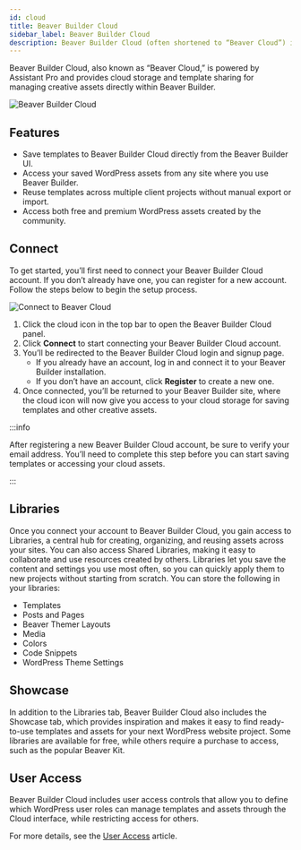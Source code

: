 ```yaml
---
id: cloud
title: Beaver Builder Cloud
sidebar_label: Beaver Builder Cloud
description: Beaver Builder Cloud (often shortened to “Beaver Cloud”) is a cloud‑storage and template‑sharing feature integrated into Beaver Builder.
---
```


Beaver Builder Cloud, also known as “Beaver Cloud,” is powered by Assistant Pro and provides cloud storage and template sharing for managing creative assets directly within Beaver Builder.

![Beaver Builder Cloud](/img/beaver-builder/user-interface--cloud--1.webp)

## Features

- Save templates to Beaver Builder Cloud directly from the Beaver Builder UI.
- Access your saved WordPress assets from any site where you use Beaver Builder.
- Reuse templates across multiple client projects without manual export or import.
- Access both free and premium WordPress assets created by the community.

## Connect

To get started, you’ll first need to connect your Beaver Builder Cloud account. If you don’t already have one, you can register for a new account. Follow the steps below to begin the setup process.

![Connect to Beaver Cloud](/img/beaver-builder/user-interface--cloud--2.webp)


1. Click the cloud icon in the top bar to open the Beaver Builder Cloud panel.  
2. Click **Connect** to start connecting your Beaver Builder Cloud account.  
3. You’ll be redirected to the Beaver Builder Cloud login and signup page.  
   - If you already have an account, log in and connect it to your Beaver Builder installation.  
   - If you don’t have an account, click **Register** to create a new one.  
4. Once connected, you’ll be returned to your Beaver Builder site, where the cloud icon will now give you access to your cloud storage for saving templates and other creative assets.

:::info

After registering a new Beaver Builder Cloud account, be sure to verify your email address. You’ll need to complete this step before you can start saving templates or accessing your cloud assets.

:::

## Libraries

Once you connect your account to Beaver Builder Cloud, you gain access to Libraries, a central hub for creating, organizing, and reusing assets across your sites. You can also access Shared Libraries, making it easy to collaborate and use resources created by others. Libraries let you save the content and settings you use most often, so you can quickly apply them to new projects without starting from scratch. You can store the following in your libraries:

- Templates
- Posts and Pages
- Beaver Themer Layouts
- Media
- Colors
- Code Snippets
- WordPress Theme Settings

## Showcase

In addition to the Libraries tab, Beaver Builder Cloud also includes the Showcase tab, which provides inspiration and makes it easy to find ready-to-use templates and assets for your next WordPress website project. Some libraries are available for free, while others require a purchase to access, such as the popular Beaver Kit.

## User Access

Beaver Builder Cloud includes user access controls that allow you to define which WordPress user roles can manage templates and assets through the Cloud interface, while restricting access for others.

For more details, see the [User Access](settings/user-access.md#cloud-access) article.
